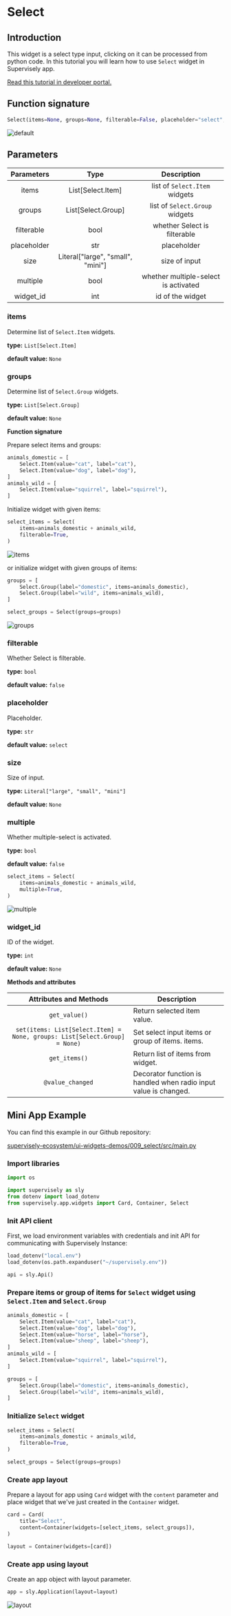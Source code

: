 # Select

## Introduction

This widget is a select type input, clicking on it can be processed from python code. In this tutorial you will learn how to use `Select` widget in Supervisely app.

[Read this tutorial in developer portal.](https://developer.supervise.ly/app-development/apps-with-gui/Select)

## Function signature

```python
Select(items=None, groups=None, filterable=False, placeholder="select", size=None, multiple=False, widget_id=None)
```

![default](https://user-images.githubusercontent.com/120389559/217835655-5a888104-dd74-4dc9-b68f-88ab956898f3.png)

## Parameters

| Parameters  |               Type                |             Description              |
| :---------: | :-------------------------------: | :----------------------------------: |
|    items    |         List[Select.Item]         |    list of `Select.Item` widgets     |
|   groups    |        List[Select.Group]         |    list of `Select.Group` widgets    |
| filterable  |               bool                |     whether Select is filterable     |
| placeholder |                str                |             placeholder              |
|    size     | Literal["large", "small", "mini"] |            size of input             |
|  multiple   |               bool                | whether multiple-select is activated |
|  widget_id  |                int                |           id of the widget           |

### items

Determine list of `Select.Item` widgets.

**type:** `List[Select.Item]`

**default value:** `None`

### groups

Determine list of `Select.Group` widgets.

**type:** `List[Select.Group]`

**default value:** `None`

**Function signature**

Prepare select items and groups:

```python
animals_domestic = [
    Select.Item(value="cat", label="cat"),
    Select.Item(value="dog", label="dog"),
]
animals_wild = [
    Select.Item(value="squirrel", label="squirrel"),
]
```

Initialize widget with given items:

```python
select_items = Select(
    items=animals_domestic + animals_wild,
    filterable=True,
)
```

![items](https://user-images.githubusercontent.com/120389559/217835655-5a888104-dd74-4dc9-b68f-88ab956898f3.png)

or initialize widget with given groups of items:

```python
groups = [
    Select.Group(label="domestic", items=animals_domestic),
    Select.Group(label="wild", items=animals_wild),
]

select_groups = Select(groups=groups)
```

![groups](https://user-images.githubusercontent.com/120389559/217837265-105f89c7-3c12-4232-94c8-59692bfb160a.png)

### filterable

Whether Select is filterable.

**type:** `bool`

**default value:** `false`

### placeholder

Placeholder.

**type:** `str`

**default value:** `select`

### size

Size of input.

**type:** `Literal["large", "small", "mini"]`

**default value:** `None`

### multiple

Whether multiple-select is activated.

**type:** `bool`

**default value:** `false`

```python
select_items = Select(
    items=animals_domestic + animals_wild,
    multiple=True,
)
```

![multiple](https://user-images.githubusercontent.com/120389559/218096915-b300c3d6-7a17-4cca-befe-36a2ee4828de.gif)

### widget_id

ID of the widget.

**type:** `int`

**default value:** `None`

**Methods and attributes**

|                          Attributes and Methods                           | Description                                                      |
| :-----------------------------------------------------------------------: | ---------------------------------------------------------------- |
|                               `get_value()`                               | Return selected item value.                                      |
| `set(items: List[Select.Item] = None, groups: List[Select.Group] = None)` | Set select input items or group of items. items.                 |
|                               `get_items()`                               | Return list of items from widget.                                |
|                             `@value_changed`                              | Decorator function is handled when radio input value is changed. |

## Mini App Example

You can find this example in our Github repository:

[supervisely-ecosystem/ui-widgets-demos/009_select/src/main.py](https://github.com/supervisely-ecosystem/ui-widgets-demos/blob/master/009_select/src/main.py)

### Import libraries

```python
import os

import supervisely as sly
from dotenv import load_dotenv
from supervisely.app.widgets import Card, Container, Select
```

### Init API client

First, we load environment variables with credentials and init API for communicating with Supervisely Instance:

```python
load_dotenv("local.env")
load_dotenv(os.path.expanduser("~/supervisely.env"))

api = sly.Api()
```

### Prepare items or group of items for `Select` widget using `Select.Item` and `Select.Group`

```python
animals_domestic = [
    Select.Item(value="cat", label="cat"),
    Select.Item(value="dog", label="dog"),
    Select.Item(value="horse", label="horse"),
    Select.Item(value="sheep", label="sheep"),
]
animals_wild = [
    Select.Item(value="squirrel", label="squirrel"),
]
```

```python
groups = [
    Select.Group(label="domestic", items=animals_domestic),
    Select.Group(label="wild", items=animals_wild),
]
```

### Initialize `Select` widget

```python
select_items = Select(
    items=animals_domestic + animals_wild,
    filterable=True,
)
```

```python
select_groups = Select(groups=groups)
```

### Create app layout

Prepare a layout for app using `Card` widget with the `content` parameter and place widget that we've just created in the `Container` widget.

```python
card = Card(
    title="Select",
    content=Container(widgets=[select_items, select_groups]),
)

layout = Container(widgets=[card])
```

### Create app using layout

Create an app object with layout parameter.

```python
app = sly.Application(layout=layout)
```

![layout](https://user-images.githubusercontent.com/120389559/218097482-c5d94009-036c-43dd-85c4-f8f6c413f984.gif)
